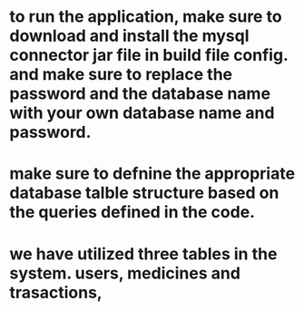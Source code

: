 # to run the application, make sure to download and install the mysql connector jar file in build file config. and make sure to replace the password and the database name with your own database name and password.

# make sure to defnine the appropriate database talble structure based on the queries defined in the code.

# we have utilized three tables in the system. users, medicines and trasactions,